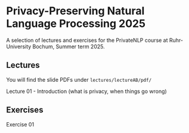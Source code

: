 # Privacy-Preserving Natural Language Processing 2025

A selection of lectures and exercises for the PrivateNLP course at Ruhr-University Bochum, Summer term 2025.

## Lectures

You will find the slide PDFs under `lectures/lectureAB/pdf/`

Lecture 01 - Introduction (what is privacy, when things go wrong)

## Exercises

Exercise 01
